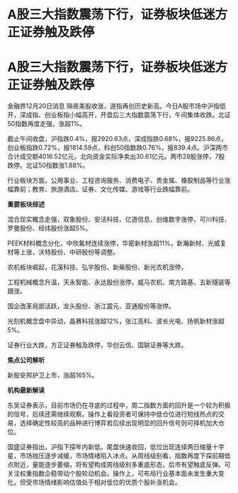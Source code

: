 # A股三大指数震荡下行，证券板块低迷方正证券触及跌停

# A股三大指数震荡下行，证券板块低迷方正证券触及跌停

金融界12月20日消息
隔夜美股收涨，道指再创历史新高。今日A股市场中沪指低开，深成指、创业板指小幅高开，开盘后三大指数震荡下行，午间集体收跌。北证50指数再度走强，涨超1%。

截止午间收盘，沪指跌0.4%，报2920.63点，深成指跌0.68%，报9225.86点，创业板指跌0.72%，报1814.59点，科创50指数跌0.76%，报839.4点。沪深两市合计成交额4016.52亿元，北向资金实际净卖出30.61亿元。两市28股涨停，7股跌停。北证50指数涨1.88%。

行业板块方面，公用事业、工程咨询服务、消费电子、贵金属、橡胶制品等行业涨幅靠前；教育、旅游酒店、证券、文化传媒、游戏等行业跌幅靠前。

**重要板块综述**

混合现实概念走强，双象股份、安洁科技、亿道信息、创维数字涨停，可川科技、罗曼股份、经纬股份涨超5%。

PEEK材料概念分化，中欣氟材连续涨停，华密新材涨超11%，新瀚新材、光威复材等上涨，沃特股份、中研股份等调整。

农机板块崛起，花溪科技、弘宇股份、新柴股份、新光农机涨停，

工程机械概念升温，天永智能、永达股份涨停，威马农机、南方路基、五新隧装等跟涨。

国企改革局部活跃，龙头股份、浙江震元、亚通股份等涨停。

光刻机概念盘中异动，晶赛科技涨超12%，张江高科、波长光电、扬帆新材涨超5%。

证券行业大跌，方正证券触及跌停，华创云信、国联证券等大跌。

**焦点公司解析**

新股安邦护卫上市，涨超165%。

**机构最新解读**

东吴证券表示，目前市场仍在寻底的过程中，周二指数方面的回升是一个较为积极的信号，后续还需继续观察。操作上看投资者可保持中低仓位进行短线热点的交易，选择确定性较高的品种进行博弈若后续出现明显的回升信号则可择机加大仓位。

国盛证券指出，沪指下探年内新低，尾盘快速收回，低位出现连续两日缩量十字星，市场抛压逐步减缓，市场情绪陷入冰点。从周线级别看，指数再度下探前期低点附近，量能逐步萎缩，将有望构成周线级别多重底形态，后市有望触底反弹。可关注权重指数企稳带动个股轮动机会。操作上，可布局行业基本面未发生重大变化，但受市场情绪影响估值处于相对低位的优质个股补涨机会。

